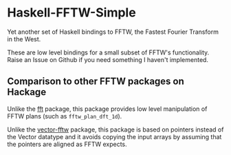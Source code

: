 # Haskell-FFTW-Simple

Yet another set of Haskell bindings to FFTW, the Fastest Fourier Transform in the West.

These are low level bindings for a small subset of FFTW's functionality. Raise an Issue on Github if you need something I haven't implemented.

## Comparison to other FFTW packages on Hackage
Unlike the [fft](https://hackage.haskell.org/package/fft) package, this package provides low level manipulation of FFTW plans (such as `fftw_plan_dft_1d`).

Unlike the [vector-fftw](https://hackage.haskell.org/package/vector-fftw) package, this package is based on pointers instead of the Vector datatype and it avoids copying the input arrays by assuming that the pointers are aligned as FFTW expects.
